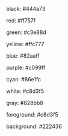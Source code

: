 black: #444a73

red: #ff757f

green: #c3e88d

yellow: #ffc777

blue: #82aaff

purple: #c099ff

cyan: #86e1fc

white: #c8d3f5

gray: #828bb8

foreground: #c8d3f5

background: #222436
